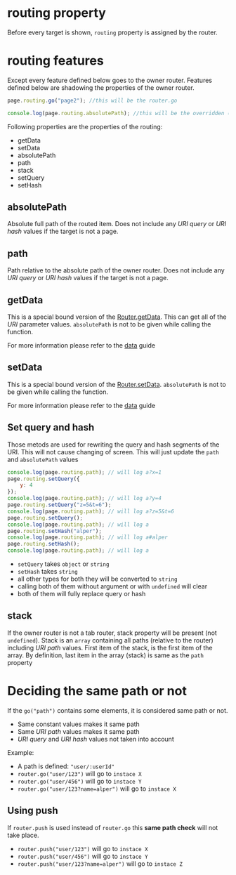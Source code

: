# routing property
Before every target is shown, `routing` property is assigned by the router.

# routing features
Except every feature defined below goes to the owner router. Features defined below are shadowing the properties of the owner router.
```javascript
page.routing.go("page2"); //this will be the router.go

console.log(page.routing.absolutePath); //this will be the overridden (shadowed) property from the routing
```
Following properties are the properties of the routing:
- getData
- setData
- absolutePath
- path
- stack
- setQuery
- setHash

## absolutePath
Absolute full path of the routed item. Does not include any _URI query_ or _URI hash_ values if the target is not a page.
## path
Path relative to the absolute path of the owner router. Does not include any _URI query_ or _URI hash_ values if the target is not a page.

## getData
This is a special bound version of the [Router.getData](./RouterCommon.md#getData). 
This can get all of the _URI_ parameter values. `absolutePath` is not to be given while calling the function.

For more information please refer to the [data](./data.md) guide
## setData
This is a special bound version of the [Router.setData](./RouterCommon.md#setData). `absolutePath` is not to be given while calling the function. 

For more information please refer to the [data](./data.md) guide

## Set query and hash
Those metods are used for rewriting the query and hash segments of the URI. This will not cause changing of screen. This will just update the `path` and `absolutePath` values

```javascript
console.log(page.routing.path); // will log a?x=1
page.routing.setQuery({
    y: 4
});
console.log(page.routing.path); // will log a?y=4
page.routing.setQuery("z=5&t=6");
console.log(page.routing.path); // will log a?z=5&t=6
page.routing.setQuery();
console.log(page.routing.path); // will log a
page.routing.setHash("alper");
console.log(page.routing.path); // will log a#alper
page.routing.setHash();
console.log(page.routing.path); // will log a
```
- `setQuery` takes `object` or `string`
- `setHash` takes `string`
- all other types for both they will be converted to `string`
- calling both of them without argument or with `undefined` will clear
- both of them will fully replace query or hash

## stack
If the owner router is not a tab router, stack property will be present (not `undefined`). Stack is an `array` containing all paths (relative to the router) including _URI path_ values. First item of the stack, is the first item of the array. By definition, last item in the array (stack) is same as the `path` property

# Deciding the same path or not
If the `go("path")` contains some elements, it is considered same path or not.
- Same constant values makes it same path
- Same _URI path_ values makes it same path
- _URI query_ and _URI hash_ values not taken into account

Example:
- A path is defined: `"user/:userId"`
- `router.go("user/123")` will go to `instace X`
- `router.go("user/456")` will go to `instace Y`
- `router.go("user/123?name=alper")` will go to `instace X`

## Using push
If `router.push` is used instead of `router.go` this **same path check** will not take place.
- `router.push("user/123")` will go to `instace X`
- `router.push("user/456")` will go to `instace Y`
- `router.push("user/123?name=alper")` will go to `instace Z`

